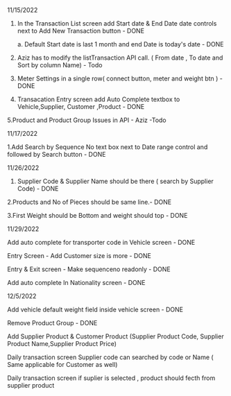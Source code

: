 11/15/2022

1. In the Transaction List screen add Start date & End Date date controls next to Add New Transaction button - DONE

   a. Default Start date is last 1 month and end Date is today's date - DONE

2. Aziz has to modify the listTransaction API call. ( From date , To date and Sort by column Name) - Todo

3. Meter Settings in a single row( connect button, meter and weight btn ) - DONE

4. Transacation Entry screen add Auto Complete textbox to Vehicle,Supplier, Customer ,Product - DONE

5.Product and Product Group Issues in API - Aziz -Todo

11/17/2022

1.Add Search by Sequence No text box next to Date range control and followed by Search button - DONE


11/26/2022

1. Supplier Code & Supplier Name should be there ( search by Supplier Code) - DONE

2.Products and No of Pieces should be same line.- DONE

3.First Weight should be Bottom and weight should top - DONE

11/29/2022

Add auto complete for transporter code in Vehicle screen - DONE

Entry Screen - Add Customer size is more - DONE

Entry & Exit screen - Make sequenceno readonly - DONE

Add auto complete In Nationality screen - DONE


12/5/2022

Add vehicle default weight field inside vehicle screen - DONE

Remove Product Group - DONE

Add Supplier Product & Customer Product (Supplier Product Code, Supplier Product Name,Supplier Product Price)

Daily transaction screen Supplier code can searched by code or Name ( Same applicable for Customer as well)

Daily transaction screen if suplier is selected , product should fecth from supplier product

